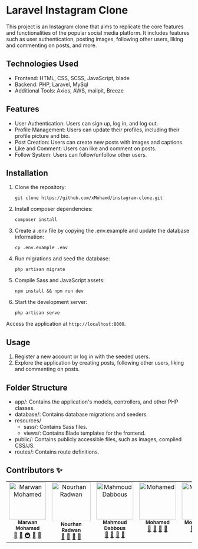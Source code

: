 # Laravel Instagram Clone

This project is an Instagram clone that aims to replicate the core features and functionalities of the popular social media platform. It includes features such as user authentication, posting images, following other users, liking and commenting on posts, and more.

## Technologies Used

-   Frontend: HTML, CSS, SCSS, JavaScript, blade
-   Backend: PHP, Laravel, MySql
-   Additional Tools: Axios, AWS, mailpit, Breeze

## Features

-   User Authentication: Users can sign up, log in, and log out.
-   Profile Management: Users can update their profiles, including their profile picture and bio.
-   Post Creation: Users can create new posts with images and captions.
-   Like and Comment: Users can like and comment on posts.
-   Follow System: Users can follow/unfollow other users.

## Installation

1. Clone the repository:

    ```
    git clone https://github.com/xMohamd/instagram-clone.git
    ```

2. Install composer dependencies:

    ```
    composer install
    ```

3. Create a .env file by copying the .env.example and update the database information:

    ```
    cp .env.example .env
    ```

4. Run migrations and seed the database:

    ```
    php artisan migrate
    ```

5. Compile Sass and JavaScript assets:

    ```
    npm install && npm run dev
    ```

6. Start the development server:

    ```
    php artisan serve
    ```

Access the application at `http://localhost:8000`.

## Usage

1. Register a new account or log in with the seeded users.
2. Explore the application by creating posts, following other users, liking and commenting on posts.

## Folder Structure

-   app/: Contains the application's models, controllers, and other PHP classes.
-   database/: Contains database migrations and seeders.
-   resources/
    -   sass/: Contains Sass files.
    -   views/: Contains Blade templates for the frontend.
-   public/: Contains publicly accessible files, such as images, compiled CSS/JS.
-   routes/: Contains route definitions.

## Contributors ✨

<table>
  <tbody>
    <tr>
        <td align="center" valign="top" width="14.28%">
            <a href="https://github.com/marwan-mohamed12">
            <img
                src="https://avatars.githubusercontent.com/u/40841193?v=4"
                width="100px;"
                alt="Marwan Mohamed"
            /><br /><sub><b>Marwan Mohamed</b></sub> </a
            ><br />
            <a href="https://github.com/xMohamd/instagram/commits?author=marwan-mohamed12" title="Documentation">📖</a> 
             <a href="#" title="Tools">🔧</a> 
             <a href="#" title="Infrastructure (Hosting, Build-Tools, etc)">🚇</a>
             <a href="#" title="Maintenance">🚧</a>
            <a href="https://github.com/all-contributors/all-contributors/pulls?q=is%3Apr+reviewed-by%3Ajakebolam" title="Reviewed Pull Requests">👀</a> 
        </td>
        <td align="center" valign="top" width="15%">
            <a href="https://github.com/NourhanRadwan145">
            <img
                src="https://avatars.githubusercontent.com/u/153069096?v=4"
                width="105px;"
                alt="Nourhan Radwan"
            /><br /><sub><b>Nourhan Radwan </b></sub> </a
            ><br />
            <a href="#" title="Answering Questions">💬</a>
            <a href="#" title="Documentation">📖</a>
            <a href="#" title="Reviewed Pull Requests">👀</a>
            <a href="#" title="Talks">📢</a>
        </td>
        <td align="center" valign="top" width="14.28%">
            <a href="https://github.com/MahmoudDabbous">
            <img
                src="https://avatars.githubusercontent.com/u/109554499?v=4"
                width="100px;"
                alt="Mahmoud Dabbous"
            /><br /><sub><b>Mahmoud Dabbous</b></sub> </a
            ><br />
            <a href="#" title="Answering Questions">💬</a>
            <a href="#" title="Documentation">📖</a>
            <a href="#" title="Reviewed Pull Requests">👀</a>
            <a href="#" title="Talks">📢</a>
        </td>
        <td align="center" valign="top" width="14.28%">
            <a href="https://github.com/xMohamd">
            <img
                src="https://avatars.githubusercontent.com/u/10786768?v=4"
                width="100px;"
                alt="Mohamed"
            /><br /><sub><b>Mohamed</b></sub> </a
            ><br />
            <a href="#" title="Answering Questions">💬</a>
            <a href="#" title="Documentation">📖</a>
            <a href="#" title="Reviewed Pull Requests">👀</a>
            <a href="#" title="Talks">📢</a>
        </td>
        <td align="center" valign="top" width="14.28%">
            <a href="https://github.com/MohamedAliEsmaill">
            <img
                src="https://avatars.githubusercontent.com/u/76743957?v=4"
                width="100px;"
                alt="Mohamed Ali"
            /><br /><sub><b>Mohamed Ali</b></sub> </a
            ><br />
            <a href="#" title="Answering Questions">💬</a>
            <a href="#" title="Documentation">📖</a>
            <a href="#" title="Reviewed Pull Requests">👀</a>
            <a href="#" title="Talks">📢</a>
        </td>
        <td align="center" valign="top" width="14.28%">
            <a href="https://github.com/MohamedAliEsmaill">
            <img
                src="https://avatars.githubusercontent.com/u/87963230?v=4"
                width="100px;"
                alt="Mohamed Ali"
            /><br /><sub><b>ZeinabAbdelghaffar</b></sub> </a
            ><br />
            <a href="#" title="Answering Questions">💬</a>
            <a href="#" title="Documentation">📖</a>
            <a href="#" title="Reviewed Pull Requests">👀</a>
            <a href="#" title="Talks">📢</a>
        </td>
    </tr>
  </tbody>
</table>

